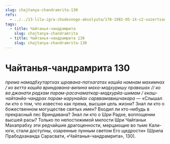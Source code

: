 ```yaml
---
slug: chajtanya-chandramrita-130
refs:
  - ../../13-lila-igra-chudesnogo-absolyuta/178-1982-05-14-c2-sozertsanie-lily-v-glubokom-transe.md
tags:
  - title: Чайтанья-чандрамрита
    slug: chajtanya-chandramrita
  - title: Чайтанья-чандрамрита 130
    slug: chajtanya-chandramrita-130
---
```


# Чайтанья-чандрамрита 130

*према намадбхутартхах шравана-патхагатах кашйа намнам махимнах / ко ветта кашйа вриндавана-випина маха-мадхуришу правешах // ко ва джанати радхам парам-расачаматкар-мадхурйа-шимам / екаш-чайтанйа-чандрах парам-карунайах сарввамавишчакара* — «Слышал ли кто о том, что известно как према, высшая цель жизни? Знал ли кто о божественном могуществе святых имен? Входил ли кто-нибудь в прекрасный лес Вриндавана? Знал ли кто о Шри Радхе, воплощении высшей расы? Только по непостижимой милости Шри Чайтаньи Махапрабху эти редчайшие драгоценности, мерцающие во тьме Кали-юги, стали доступны, озаренные лунным светом Его щедрости» (Шрила Прабодхананда Сарасвати, «Чайтанья-чандрамрита», 130).

